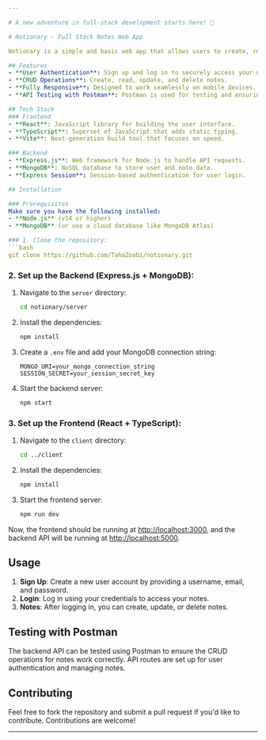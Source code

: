 ```yaml
---

# A new adventure in full-stack development starts here! 🌟

# Notionary - Full Stack Notes Web App

Notionary is a simple and basic web app that allows users to create, read, update, and delete notes. It doesn't include advanced note management or organization features, making it a great starting point for anyone looking to build a simple notes app. The app includes user sign-up and login functionality with session-based authentication using **Express Session**.

## Features
- **User Authentication**: Sign up and log in to securely access your notes.
- **CRUD Operations**: Create, read, update, and delete notes.
- **Fully Responsive**: Designed to work seamlessly on mobile devices.
- **API Testing with Postman**: Postman is used for testing and ensuring API functionality.

## Tech Stack
### Frontend
- **React**: JavaScript library for building the user interface.
- **TypeScript**: Superset of JavaScript that adds static typing.
- **Vite**: Next-generation build tool that focuses on speed.

### Backend
- **Express.js**: Web framework for Node.js to handle API requests.
- **MongoDB**: NoSQL database to store user and note data.
- **Express Session**: Session-based authentication for user login.

## Installation

### Prerequisites
Make sure you have the following installed:
- **Node.js** (v14 or higher)
- **MongoDB** (or use a cloud database like MongoDB Atlas)

### 1. Clone the repository:
```bash
git clone https://github.com/TahaZoabi/notionary.git
```

### 2. Set up the Backend (Express.js + MongoDB):
1. Navigate to the `server` directory:
   ```bash
   cd notionary/server
   ```

2. Install the dependencies:
   ```bash
   npm install
   ```

3. Create a `.env` file and add your MongoDB connection string:
   ```
   MONGO_URI=your_mongo_connection_string
   SESSION_SECRET=your_session_secret_key
   ```

4. Start the backend server:
   ```bash
   npm start
   ```

### 3. Set up the Frontend (React + TypeScript):
1. Navigate to the `client` directory:
   ```bash
   cd ../client
   ```

2. Install the dependencies:
   ```bash
   npm install
   ```

3. Start the frontend server:
   ```bash
   npm run dev
   ```

Now, the frontend should be running at [http://localhost:3000](http://localhost:3000), and the backend API will be running at [http://localhost:5000](http://localhost:5000).

## Usage

1. **Sign Up**: Create a new user account by providing a username, email, and password.
2. **Login**: Log in using your credentials to access your notes.
3. **Notes**: After logging in, you can create, update, or delete notes.

## Testing with Postman
The backend API can be tested using Postman to ensure the CRUD operations for notes work correctly. API routes are set up for user authentication and managing notes.

## Contributing

Feel free to fork the repository and submit a pull request if you'd like to contribute. Contributions are welcome!

---
```

